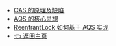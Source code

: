 - [CAS 的原理及缺陷](Java并发/CAS的原理及缺陷.md)
- [AQS 的核心思想](Java并发/AQS的核心思想.md)
- [ReentrantLock 如何基于 AQS 实现](Java并发/ReentrantLock如何基于AQS实现.md)
- [👈 返回主页](README)

